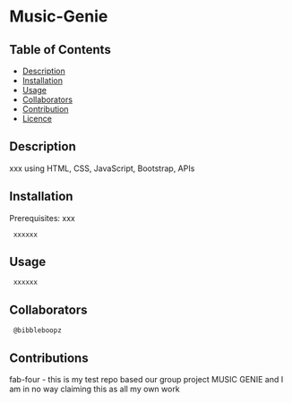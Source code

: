 # Music-Genie


## Table of Contents

- [Description](#description)
- [Installation](#installation)
- [Usage](#usage)
- [Collaborators](#collaborators)
- [Contribution](#contribution)
- [Licence](#licence)



## Description

xxx using HTML, CSS, JavaScript, Bootstrap, APIs 


## Installation

Prerequisites: xxx

```
 xxxxxx
```



## Usage

```
 xxxxxx
```

## Collaborators


```
 @bibbleboopz

```


## Contributions
fab-four  - this is my test repo based our group project MUSIC GENIE and I am in no way claiming this as all my own work